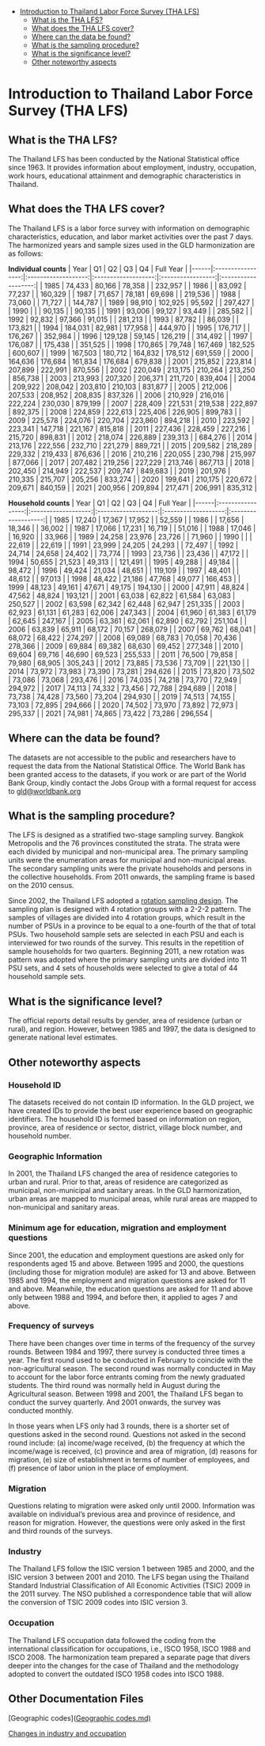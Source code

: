 
-   [Introduction to Thailand Labor Force Survey (THA
    LFS)](#introduction-to-philippines-labor-force-survey-phl-lfs)
    -   [What is the THA LFS?](#what-is-the-tha-lfs)
    -   [What does the THA LFS cover?](#what-does-the-tha-lfs-cover)
    -   [Where can the data be found?](#where-can-the-data-be-found)
    -   [What is the sampling
        procedure?](#what-is-the-sampling-procedure)
    -   [What is the significance
        level?](#what-is-the-significance-level)
    -   [Other noteworthy aspects](#other-noteworthy-aspects)

# Introduction to Thailand Labor Force Survey (THA LFS)

## What is the THA LFS?

The Thailand LFS has been conducted by the National Statistical office since 1963.  It provides information about employment, industry, occupation, work hours, educational attainment and demographic characteristics in Thailand.

## What does the THA LFS cover?

The Thailand LFS is a labor force survey with information on demographic characteristics, education, and labor market activities over the past 7 days. The harmonized years and sample sizes used in the GLD harmonization are as follows:

**Individual counts**
| Year |         Q1        |          Q2         |          Q3         |         Q4        |      Full Year      |
|------|:-----------------:|:-------------------:|:-------------------:|:-----------------:|:-------------------:|
| 1985 |           74,433  |            80,166   |            78,358   |                   |          232,957    |
| 1986 |                   |             83,092  |             77,237  |                   |           160,329   |
| 1987 |           71,657  |             78,181  |             69,698  |                   |           219,536   |
| 1988 |           73,060  |                     |             71,727  |                   |           144,787   |
| 1989 |           98,910  |           102,925   |             95,592  |                   |           297,427   |
| 1990 |                   |                     |             90,135  |                   |             90,135  |
| 1991 |           93,006  |             99,127  |             93,449  |                   |           285,582   |
| 1992 |           92,832  |             97,366  |             91,015  |                   |           281,213   |
| 1993 |           87,782  |                     |             86,039  |                   |           173,821   |
| 1994 |         184,031   |             82,981  |           177,958   |                   |           444,970   |
| 1995 |         176,717   |                     |           176,267   |                   |           352,984   |
| 1996 |         129,128   |             59,145  |           126,219   |                   |           314,492   |
| 1997 |         176,087   |                     |           175,438   |                   |           351,525   |
| 1998 |         170,865   |             79,748  |           167,469   |          182,525  |           600,607   |
| 1999 |         167,503   |           180,712   |           164,832   |          178,512  |           691,559   |
| 2000 |         164,636   |           176,684   |           161,834   |          176,684  |           679,838   |
| 2001 |         215,852   |           223,814   |           207,899   |          222,991  |           870,556   |
| 2002 |         220,049   |           213,175   |           210,264   |          213,250  |           856,738   |
| 2003 |         213,993   |           207,320   |           206,371   |          211,720  |           839,404   |
| 2004 |         209,922   |           208,042   |           203,810   |          210,103  |           831,877   |
| 2005 |         212,006   |           207,533   |           208,952   |          208,835  |           837,326   |
| 2006 |         210,929   |           216,016   |           222,224   |          230,030  |           879,199   |
| 2007 |         228,409   |           221,531   |           219,538   |          222,897  |           892,375   |
| 2008 |         224,859   |           222,613   |           225,406   |          226,905  |           899,783   |
| 2009 |         225,578   |           224,076   |           220,704   |          223,860  |           894,218   |
| 2010 |         223,592   |           223,341   |           147,718   |          221,167  |           815,818   |
| 2011 |         227,436   |           228,459   |           227,216   |          215,720  |           898,831   |
| 2012 |         218,074   |           226,889   |           239,313   |                   |           684,276   |
| 2014 |         213,176   |           222,556   |           232,710   |          221,279  |           889,721   |
| 2015 |         209,582   |           218,289   |           229,332   |          219,433  |           876,636   |
| 2016 |         210,216   |           220,055   |           230,798   |          215,997  |           877,066   |
| 2017 |         207,482   |           219,256   |           227,229   |          213,746  |           867,713   |
| 2018 |         202,450   |           214,949   |           222,537   |          209,747  |           849,683   |
| 2019 |         201,976   |           210,335   |           215,707   |          205,256  |           833,274   |
| 2020 |         199,641   |           210,175   |           220,672   |          209,671  |           840,159   |
| 2021 |         200,956   |           209,894   |           217,471   |          206,991  |           835,312   |

**Household counts**
| Year |         Q1        |          Q2         |          Q3         |          Q4         |      Full Year      |
|------|:-----------------:|:-------------------:|:-------------------:|:-------------------:|:-------------------:|
| 1985 |           17,240  |            17,367   |            17,952   |                     |            52,559   |
| 1986 |                   |             17,656  |             18,346  |                     |             36,002  |
| 1987 |           17,066  |             17,231  |             16,719  |                     |             51,016  |
| 1988 |           17,046  |                     |             16,920  |                     |             33,966  |
| 1989 |           24,258  |             23,976  |             23,726  |                     |             71,960  |
| 1990 |                   |                     |             22,619  |                     |             22,619  |
| 1991 |           23,999  |             24,205  |             24,293  |                     |             72,497  |
| 1992 |           24,714  |             24,658  |             24,402  |                     |             73,774  |
| 1993 |           23,736  |                     |             23,436  |                     |             47,172  |
| 1994 |           50,655  |             21,523  |             49,313  |                     |           121,491   |
| 1995 |           49,288  |                     |             49,184  |                     |             98,472  |
| 1996 |           49,424  |             21,034  |             48,651  |                     |           119,109   |
| 1997 |           48,401  |                     |             48,612  |                     |             97,013  |
| 1998 |           48,422  |             21,186  |             47,768  |             49,077  |           166,453   |
| 1999 |           48,123  |             49,161  |             47,671  |             49,175  |           194,130   |
| 2000 |           47,911  |             48,824  |             47,562  |             48,824  |           193,121   |
| 2001 |           63,038  |             62,822  |             61,584  |             63,083  |           250,527   |
| 2002 |           63,598  |             62,342  |             62,448  |             62,947  |           251,335   |
| 2003 |           62,923  |             61,131  |             61,283  |             62,006  |           247,343   |
| 2004 |           61,960  |             61,383  |             61,179  |             62,645  |           247,167   |
| 2005 |           63,361  |             62,061  |             62,890  |             62,792  |           251,104   |
| 2006 |           63,839  |             65,911  |             68,172  |             70,157  |           268,079   |
| 2007 |           69,762  |             68,041  |             68,072  |             68,422  |           274,297   |
| 2008 |           69,089  |             68,783  |             70,058  |             70,436  |           278,366   |
| 2009 |           69,884  |             69,382  |             68,630  |             69,452  |           277,348   |
| 2010 |           69,604  |             69,716  |             46,690  |             69,523  |           255,533   |
| 2011 |           76,500  |             79,858  |             79,980  |             68,905  |           305,243   |
| 2012 |           73,885  |             73,536  |             73,709  |                     |           221,130   |
| 2014 |           73,972  |             73,983  |             73,390  |             73,281  |           294,626   |
| 2015 |           73,820  |             73,502  |             73,086  |             73,068  |           293,476   |
| 2016 |           74,035  |             74,218  |             73,770  |             72,949  |           294,972   |
| 2017 |           74,113  |             74,332  |             73,456  |             72,788  |           294,689   |
| 2018 |           73,738  |             74,428  |             73,560  |             73,204  |           294,930   |
| 2019 |           74,513  |             74,155  |             73,103  |             72,895  |           294,666   |
| 2020 |           74,502  |             73,970  |             73,892  |             72,973  |           295,337   |
| 2021 |           74,981  |             74,865  |             73,422  |             73,286  |           296,554   |

## Where can the data be found?

The datasets are not accessible to the public and researchers have to request the data from the National Statistical Office. The World Bank has been granted access to the datasets, if you work or are part of the World Bank Group, kindly contact the Jobs Group with a formal request for access to gld@worldbank.org

## What is the sampling procedure?

The LFS is designed as a stratified two-stage sampling survey. Bangkok Metropolis and the 76 provinces constituted the strata. The strata were each divided by municipal and non-municipal area. The primary sampling units were the enumeration areas for municipal and non-municipal areas. The secondary sampling units were the private households and persons in the collective households. From 2011 onwards, the sampling frame is based on the 2010 census.

Since 2002, the Thailand LFS adopted a [rotation sampling design](http://web.nso.go.th/en/survey/lfs/data_lfs/2009_lf_Q3_Methodology.pdf). The sampling plan is designed with 4 rotation groups with a 2-2-2 pattern. The samples of villages are divided into 4 rotation groups, which result in the number of PSUs in a province to be equal to a one-fourth of the that of total PSUs. Two household sample sets are selected in each PSU and each is interviewed for two rounds of the survey. This results in the repetition of sample households for two quarters. Beginning 2011, a new rotation was pattern was adopted where the primary sampling units are divided into 11 PSU sets, and 4 sets of households were selected to give a total of 44 household sample sets. 

## What is the significance level?

The official reports detail results by gender, area of residence (urban or rural), and region. However, between 1985 and 1997, the data is designed to generate national level estimates.

## Other noteworthy aspects

### Household ID

The datasets received do not contain ID information. In the GLD project, we have created IDs to provide the best user experience based on geographic identifiers. The household ID is formed based on information on region, province, area of residence or sector, district, village block number, and household number. 

### Geographic Information

In 2001, the Thailand LFS changed the area of residence categories to urban and rural. Prior to that, areas of residence are categorized as municipal, non-municipal and sanitary areas. In the GLD harmonization, urban areas are mapped to municipal areas, while rural areas are mapped to non-municipal and sanitary areas.

### Minimum age for education, migration and employment questions

Since 2001, the education and employment questions are asked only for respondents aged 15 and above. Between 1995 and 2000, the questions (including those for migration module) are asked for 13 and above. Between 1985 and 1994, the employment and migration questions are asked for 11 and above. Meanwhile, the education questions are asked for 11 and above only between 1988 and 1994, and before then, it applied to ages 7 and above.

### Frequency of surveys

There have been changes over time in terms of the frequency of the survey rounds. Between 1984 and 1997, there survey is conducted three times a year. The first round used to be conducted in February to coincide with the non-agricultural season. The second round was normally conducted in May to account for the labor force entrants coming from the newly graduated students. The third round was normally held in August during the Agricultural season. Between 1998 and 2001, the Thailand LFS began to conduct the survey quarterly. And 2001 onwards, the survey was conducted monthly.

In those years when LFS only had 3 rounds, there is a shorter set of questions asked in the second round. Questions not asked in the second round include: (a) income/wage received, (b) the frequency at which the income/wage is received, (c) province and area of migration, (d) reasons for migration, (e) size of establishment in terms of number of employees, and (f) presence of labor union in the place of employment. 

### Migration

Questions relating to migration were asked only until 2000. Information was available on individual’s previous area and province of residence, and reason for migration. However, the questions were only asked in the first and third rounds of the surveys. 

### Industry

The Thailand LFS follow the ISIC version 1 between 1985 and 2000, and the ISIC version 3 between 2001 and 2010. The LFS began using the Thailand Standard Industrial Classification of All Economic Activities (TSIC) 2009 in the 2011 survey. The NSO published a correspondence table that will allow the conversion of TSIC 2009 codes into ISIC version 3.

### Occupation

The Thailand LFS occupation data followed the coding from the international classification for occupations, i.e., ISCO 1958, ISCO 1988 and ISCO 2008. The harmonization team prepared a separate page that divers deeper into the changes for the case of Thailand and the methodology adopted to convert the outdated ISCO 1958 codes into ISCO 1988.

## Other Documentation Files

[Geographic codes]([Geographic codes.md)](https://github.com/worldbank/gld/blob/Thailand_Survey_Details/Support/B%20-%20Country%20Survey%20Details/THA/Geographic%20codes.md)

[Changes in industry and occupation](https://github.com/worldbank/gld/blob/Thailand_Survey_Details/Support/B%20-%20Country%20Survey%20Details/THA/Changes%20in%20industry%20and%20occupation.md)


